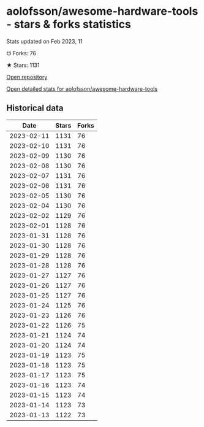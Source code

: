 # aolofsson/awesome-hardware-tools - stars & forks statistics

Stats updated on Feb 2023, 11

☋ Forks: 76

★ Stars: 1131

[Open repository](https://github.com/aolofsson/awesome-hardware-tools)

[Open detailed stats for aolofsson/awesome-hardware-tools](https://reviewgithub.com/rep/aolofsson/awesome-hardware-tools)

## Historical data
| Date | Stars | Forks |
|------|-------|-------|
| 2023-02-11 | 1131 | 76 | 
| 2023-02-10 | 1131 | 76 | 
| 2023-02-09 | 1130 | 76 | 
| 2023-02-08 | 1130 | 76 | 
| 2023-02-07 | 1131 | 76 | 
| 2023-02-06 | 1131 | 76 | 
| 2023-02-05 | 1130 | 76 | 
| 2023-02-04 | 1130 | 76 | 
| 2023-02-02 | 1129 | 76 | 
| 2023-02-01 | 1128 | 76 | 
| 2023-01-31 | 1128 | 76 | 
| 2023-01-30 | 1128 | 76 | 
| 2023-01-29 | 1128 | 76 | 
| 2023-01-28 | 1128 | 76 | 
| 2023-01-27 | 1127 | 76 | 
| 2023-01-26 | 1127 | 76 | 
| 2023-01-25 | 1127 | 76 | 
| 2023-01-24 | 1125 | 76 | 
| 2023-01-23 | 1126 | 76 | 
| 2023-01-22 | 1126 | 75 | 
| 2023-01-21 | 1124 | 74 | 
| 2023-01-20 | 1124 | 74 | 
| 2023-01-19 | 1123 | 75 | 
| 2023-01-18 | 1123 | 75 | 
| 2023-01-17 | 1123 | 75 | 
| 2023-01-16 | 1123 | 74 | 
| 2023-01-15 | 1123 | 74 | 
| 2023-01-14 | 1123 | 73 | 
| 2023-01-13 | 1122 | 73 | 

